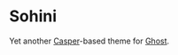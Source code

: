# Sohini

Yet another [Casper](https://github.com/TryGhost/Casper)-based theme for [Ghost](http://github.com/tryghost/ghost/).
